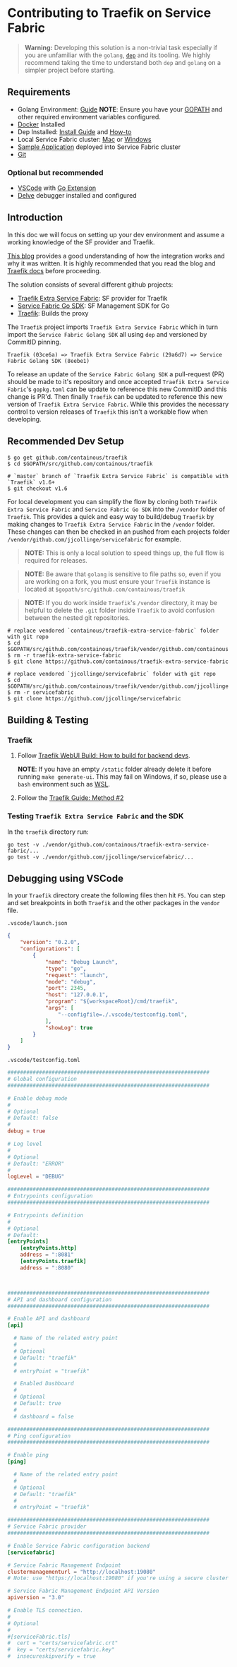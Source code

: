 # Contributing to Traefik on Service Fabric

> **Warning:**
Developing this solution is a non-trivial task especially if you are unfamiliar with the `golang`, [`dep`](https://github.com/golang/dep) and its tooling. We highly recommend taking the time to understand both `dep` and `golang` on a simpler project before starting.  

## Requirements

- Golang Environment: [Guide](https://golang.org/doc/install) **NOTE**: Ensure you have your [GOPATH](https://github.com/golang/go/wiki/GOPATH) and other required environment variables configured.
- [Docker](https://docs.docker.com/install/) Installed
- Dep Installed: [Install Guide](https://github.com/golang/dep) and [How-to](https://golang.github.io/dep/docs/introduction.html)
- Local Service Fabric cluster: [Mac](https://docs.microsoft.com/en-us/azure/service-fabric/service-fabric-get-started-mac) or [Windows](https://docs.microsoft.com/en-us/azure/service-fabric/service-fabric-get-started)
- [Sample Application](https://azure.microsoft.com/en-us/resources/samples/service-fabric-dotnet-getting-started/) deployed into Service Fabric cluster
- [Git](https://git-scm.com/book/en/v2/Getting-Started-Installing-Git)

### Optional but recommended

- [VSCode](https://code.visualstudio.com/docs/setup/setup-overview) with [Go Extension](https://github.com/microsoft/vscode-go)
- [Delve](https://github.com/Microsoft/vscode-go/wiki/Debugging-Go-code-using-VS-Code) debugger installed and configured 

## Introduction

In this doc we will focus on setting up your dev environment and assume a working knowledge of the SF provider and Traefik. 

[This blog](https://blogs.msdn.microsoft.com/azureservicefabric/2018/04/05/intelligent-routing-on-service-fabric-with-traefik/) provides a good understanding of how the integration works and why it was written. It is highly recommended that you read the blog and [Traefik docs](https://docs.traefik.io/) before proceeding. 

The solution consists of several different github projects:

- [Traefik Extra Service Fabric](https://github.com/containous/traefik-extra-service-fabric): SF provider for Traefik
- [Service Fabric Go SDK](https://github.com/jjcollinge/servicefabric): SF Management SDK for Go
- [Traefik](https://github.com/containous/traefik): Builds the proxy  

The `Traefik` project imports `Traefik Extra Service Fabric` which in turn import the `Service Fabric Golang SDK` all using `dep` and versioned by CommitID pinning.

`Traefik (03ce6a) => Traefik Extra Service Fabric (29a6d7) => Service Fabric Golang SDK (8eebe1)`

To release an update of the `Service Fabric Golang SDK` a pull-request (PR) should be made to it's repository and once accepted `Traefik Extra Service Fabric`'s `gopkg.toml` can be update to reference this new CommitID and this change is PR'd. Then finally `Traefik` can be updated to reference this new version of `Traefik Extra Service Fabric`. While this provides the necessary control to version releases of `Traefik` this isn't a workable flow when developing.  

## Recommended Dev Setup

```
$ go get github.com/containous/traefik
$ cd $GOPATH/src/github.com/containous/traefik

# `master` branch of `Traefik Extra Service Fabric` is compatible with `Traefik` v1.6+
$ git checkout v1.6
```

For local development you can simplify the flow by cloning both `Traefik Extra Service Fabric` and `Service Fabric Go SDK` into the `/vendor` folder of `Traefik`. This provides a quick and easy way to build/debug `Traefik` by making changes to `Traefik Extra Service Fabric` in the `/vendor` folder. These changes can then be checked in an pushed from each projects folder `/vendor/github.com/jjcollinge/servicefabric` for example. 

> **NOTE:** This is only a local solution to speed things up, the full flow is required for releases. 

> **NOTE:** Be aware that `golang` is sensitive to file paths so, even if you are working on a fork, you must ensure your `Traefik` instance is located at `$gopath/src/github.com/containous/traefik`

> **NOTE:** If you do work inside `Traefik`'s `/vendor` directory, it may be helpful to delete the `.git` folder inside `Traefik` to avoid confusion between the nested git repositories.

```
# replace vendored `containous/traefik-extra-service-fabric` folder with git repo
$ cd $GOPATH/src/github.com/containous/traefik/vendor/github.com/containous
$ rm -r traefik-extra-service-fabric
$ git clone https://github.com/containous/traefik-extra-service-fabric

# replace vendored `jjcollinge/servicefabric` folder with git repo
$ cd $GOPATH/src/github.com/containous/traefik/vendor/github.com/jjcollinge
$ rm -r servicefabric
$ git clone https://github.com/jjcollinge/servicefabric
```

## Building & Testing

### Traefik

1. Follow [Traefik WebUI Build: How to build for backend devs](https://github.com/containous/traefik/tree/master/webui#how-to-build-for-backends-developer).

    **NOTE**: If you have an empty `/static` folder already delete it before running `make generate-ui`. This may fail on Windows, if so, please use a `bash` environment such as [WSL](https://docs.microsoft.com/en-us/windows/wsl/install-win10).

2. Follow the [Traefik Guide: Method #2](https://github.com/containous/traefik/blob/master/CONTRIBUTING.md#method-2-using-go)

### Testing `Traefik Extra Service Fabric` and the SDK

In the `traefik` directory run:
``` 
go test -v ./vendor/github.com/containous/traefik-extra-service-fabric/...
go test -v ./vendor/github.com/jjcollinge/servicefabric/...
```

## Debugging using VSCode

In your `Traefik` directory create the following files then hit `F5`. You can step and set breakpoints in both `Traefik` and the other packages in the `vendor` file.

`.vscode/launch.json`
``` json
{
    "version": "0.2.0",
    "configurations": [
        {
            "name": "Debug Launch",
            "type": "go",
            "request": "launch",
            "mode": "debug",
            "port": 2345,
            "host": "127.0.0.1",
            "program": "${workspaceRoot}/cmd/traefik",
            "args": [
                "--configfile=./.vscode/testconfig.toml",
            ],
            "showLog": true
        }
    ]
}
```

`.vscode/testconfig.toml`
``` toml
################################################################
# Global configuration
################################################################

# Enable debug mode
#
# Optional
# Default: false
#
debug = true

# Log level
#
# Optional
# Default: "ERROR"
#
logLevel = "DEBUG"

################################################################
# Entrypoints configuration
################################################################

# Entrypoints definition
#
# Optional
# Default:
[entryPoints]
    [entryPoints.http]
    address = ":8081"
    [entryPoints.traefik]
    address = ":8080"



################################################################
# API and dashboard configuration
################################################################

# Enable API and dashboard
[api]

  # Name of the related entry point
  #
  # Optional
  # Default: "traefik"
  #
  # entryPoint = "traefik"

  # Enabled Dashboard
  #
  # Optional
  # Default: true
  #
  # dashboard = false

################################################################
# Ping configuration
################################################################

# Enable ping
[ping]

  # Name of the related entry point
  #
  # Optional
  # Default: "traefik"
  #
  # entryPoint = "traefik"

################################################################
# Service Fabric provider
################################################################

# Enable Service Fabric configuration backend
[servicefabric]

# Service Fabric Management Endpoint
clustermanagementurl = "http://localhost:19080"
# Note: use "https://localhost:19080" if you're using a secure cluster

# Service Fabric Management Endpoint API Version
apiversion = "3.0"

# Enable TLS connection.
#
# Optional
#
#[serviceFabric.tls]
#  cert = "certs/servicefabric.crt"
#  key = "certs/servicefabric.key"
#  insecureskipverify = true

```
